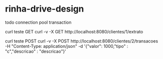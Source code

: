 # rinha-drive-design

todo
connection pool
transaction

curl teste GET
curl -v -X GET http://localhost:8080/clientes/1/extrato

curl teste POST
curl -v -X POST http://localhost:8080/clientes/2/transacoes -H "Content-Type: application/json" -d '{"valor": 1000,"tipo" : "c","descricao" : "descricao"}'